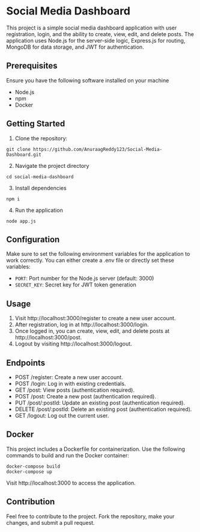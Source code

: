 # Social Media Dashboard

This project is a simple social media dashboard application with user registration, login, and the ability to create, view, edit, and delete posts. The application uses Node.js for the server-side logic, Express.js for routing, MongoDB for data storage, and JWT for authentication.

## Prerequisites
Ensure you have the following software installed on your machine
- Node.js
- npm
- Docker

## Getting Started
1. Clone the repository:
```
git clone https://github.com/AnuraagReddy123/Social-Media-Dashboard.git
```
2. Navigate the project directory
```
cd social-media-dashboard
```
3. Install dependencies
```
npm i
```
4. Run the application
```
node app.js
```

## Configuration
Make sure to set the following environment variables for the application to work correctly. You can either create a .env file or directly set these variables:
- `PORT`: Port number for the Node.js server (default: 3000)
- `SECRET_KEY`: Secret key for JWT token generation


## Usage
1. Visit http://localhost:3000/register to create a new user account.
2. After registration, log in at http://localhost:3000/login.
3. Once logged in, you can create, view, edit, and delete posts at http://localhost:3000/post.
4. Logout by visiting http://localhost:3000/logout.


## Endpoints
- POST /register: Create a new user account.
- POST /login: Log in with existing credentials.
- GET /post: View posts (authentication required).
- POST /post: Create a new post (authentication required).
- PUT /post/:postId: Update an existing post (authentication required).
- DELETE /post/:postId: Delete an existing post (authentication required).
- GET /logout: Log out the current user.

## Docker
This project includes a Dockerfile for containerization. Use the following commands to build and run the Docker container:
```
docker-compose build
docker-compose up
```
Visit http://localhost:3000 to access the application.

## Contribution
Feel free to contribute to the project. Fork the repository, make your changes, and submit a pull request.
